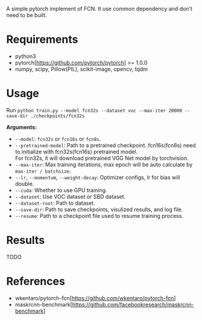 A simple pytorch implement of FCN. It use common dependency and don't need to be built.


# Requirements

+ python3
+ pytorch[https://github.com/pytorch/pytorch] >= 1.0.0
+ numpy, scipy, Pillow(PIL), scikit-image, opencv, tqdm


# Usage

Run `python train.py --model fcn32s --dataset voc --max-iter 20000 --save-dir ./checkpoints/fcn32s`

**Arguments:**
+ `--model`: `fcn32s` or `fcn16s` or `fcn8s`.
+ `--pretrained-model`: Path to a pretrained checkpoint. fcn16s(fcn8s) need to initialize with fcn32s(fcn16s) pretrained model.  
For fcn32s, it will download pretrained VGG Net model by torchvision.
+ `--max-iter`: Max training iterations, max epoch will be auto calculate by `max-iter / batchsize`.
+ `--lr`, `--momentum`, `--weight-decay`: Optimizer configs, lr for bias will double.
+ `--cuda`: Whether to use GPU training.
+ `--dataset`: Use VOC dataset or SBD dataset.
+ `--dataset-root`: Path to dataset.
+ `--save-dir`: Path to save checkpoints, visulized results, and log file.
+ `--resume`: Path to a checkpoint file used to resume training process.


# Results
TODO


# References

+ wkentaro/pytorch-fcn[https://github.com/wkentaro/pytorch-fcn]
+ maskrcnn-benchmark[https://github.com/facebookresearch/maskrcnn-benchmark]
